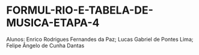 # FORMUL-RIO-E-TABELA-DE-MUSICA-ETAPA-4
Alunos: Enrico Rodrigues Fernandes da Paz; Lucas Gabriel de Pontes Lima; Felipe Ângelo de Cunha Dantas
